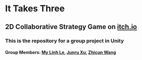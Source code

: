 # It Takes Three
## 2D Collaborative Strategy Game on [itch.io](https://zhicun.itch.io/it-takes-three)

### This is the repository for a group project in Unity

#### Group Members: [My Linh Le](https://itch.io/profile/mlinhle617), [Junru Xu](https://www.anxu.me/), [Zhicun Wang](https://zhicun.itch.io/)
